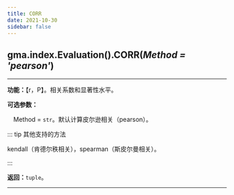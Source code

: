 ```yaml
---
title: CORR
date: 2021-10-30
sidebar: false
---
```


## gma.index.Evaluation().**CORR**(*Method = 'pearson'*)
---

**功能：**【r，P】。相关系数和显著性水平。

**可选参数：** 

&emsp;Method = `str`。默认计算皮尔逊相关（pearson）。
        
::: tip 其他支持的方法

kendall（肯德尔秩相关），spearman（斯皮尔曼相关）。

:::

**返回：**`tuple`。

---

